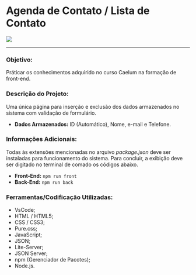 # Agenda de Contato / Lista de Contato
![](https://s3.amazonaws.com/kp-blog/wp-content/uploads/2019/05/21154717/lista-de-contatos-por-onde-comecar.jpg)

------------

### Objetivo:
Práticar os conhecimentos adquirido no curso Caelum na formação de front-end.

### Descrição do Projeto:
Uma única página para inserção e exclusão dos dados armazenados no sistema com validação de formulário.
- **Dados Armazenados:** ID (Automático), Nome, e-mail e Telefone.

### Informações Adicionais:
Todas às extensões mencionadas no arquivo *package.json*  deve ser instaladas para funcionamento do sistema. Para concluir, a exibição deve ser digitado no terminal de comado os códigos abaixo.
- **Front-End:** `npm run front`
- **Back-End:** `npm run back`


### Ferramentas/Codificação Utilizadas:
- VsCode;
- HTML / HTML5;
- CSS / CSS3;
- Pure.css;
- JavaScript;
- JSON;
- Lite-Server;
- JSON Server;
- npm (Gerenciador de Pacotes);
- Node.js.
